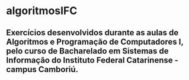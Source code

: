# algoritmosIFC
## Exercícios desenvolvidos durante as aulas de Algoritmos e Programação de Computadores I, pelo curso de Bacharelado em Sistemas de Informação do Instituto Federal Catarinense - campus Camboriú.
